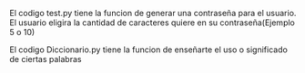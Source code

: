 El codigo test.py tiene la funcion de generar una contraseña para el usuario. El usuario eligira la cantidad de caracteres quiere en su contraseña(Ejemplo 5 o 10)


El codigo Diccionario.py tiene la funcion de enseñarte el uso o significado de ciertas palabras
